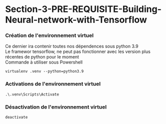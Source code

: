 # Section-3-PRE-REQUISITE-Building-Neural-network-with-Tensorflow

### Création de l'environnement virtuel
Ce dernier ira contenir toutes nos dépendences sous python 3.9\
Le framewor tensorflow, ne peut pas fonctionner avec les version plus récentes de python pour le moment\
Commande à utiliser sous Powershell
```
virtualenv .venv --python=python3.9
```

### Activations de l'environnement virtuel
```
.\.venv\Scripts\Activate
```

### Désactivation de l'environnement virtuel
```
deactivate
```